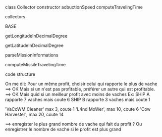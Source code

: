 class Collector
constructor
adbuctionSpeed
computeTravelingTime

collectors

BASE

getLongitudeInDecimalDegree

getLatitudeInDecimalDegree

parseMissionInformations

computeMissileTravelingTime

code structure

On me dit:
Pour un même profit, choisir celui qui rapporte le plus de vache ==> OK
Mais si un n'est pas profitable, préférer un autre qui est profitable. ==> OK
Mais quid si un meilleur profit avec moins de vaches
Ex:
SHIP A rapporte 7 vaches mais coute 6
SHIP B rapporte 3 vaches mais coute 1

'VaCoWM Cleaner' max 3, coute 1
'L4nd MoWer', max 10, coute 6
'Cow Harvester', max 20, coute 14

==> enregister le plus grand nombre de vache qui fait du profit ?
Ou enregistrer le nombre de vache si le profit est plus grand
